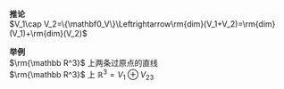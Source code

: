 **推论**    
 $V_1\cap V_2=\{\mathbf0_V\}\Leftrightarrow\rm{dim}(V_1+V_2)=\rm{dim}(V_1)+\rm{dim}(V_2)$     
    
**举例**    
 $\rm{\mathbb R^3}$ 上两条过原点的直线    
 $\rm{\mathbb R^3}$ 上 $\mathbb R^3=V_1\oplus V_{23}$     
